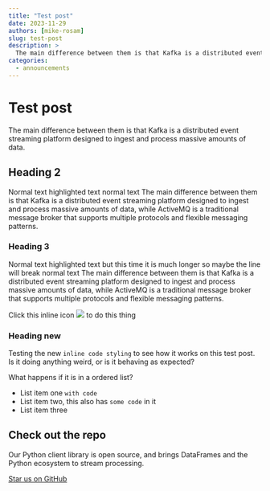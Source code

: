 ```yaml
---
title: "Test post"
date: 2023-11-29
authors: [mike-rosam]
slug: test-post
description: >
  The main difference between them is that Kafka is a distributed event streaming platform designed to ingest and process massive amounts of data.
categories:
  - announcements
---
```


# Test post

The main difference between them is that Kafka is a distributed event streaming platform designed to ingest and process massive amounts of data.

<!-- more -->

## Heading 2

Normal text <span class="inline-code_light">highlighted text</span> normal
text The main difference between them is that Kafka is a distributed event
streaming platform designed to ingest and process massive amounts of data,
while ActiveMQ is a traditional message broker that supports multiple
protocols and flexible messaging patterns.

### Heading 3

Normal text <span class="inline-code_light">highlighted text but this time it
is much longer so maybe the line will break</span> normal text The main
difference between them is that Kafka is a distributed event streaming
platform designed to ingest and process massive amounts of data, while
ActiveMQ is a traditional message broker that supports multiple protocols and
flexible messaging patterns.

Click this inline icon <img src="https://uploads-
ssl.webflow.com/64872dd3805a32626f4c2952/655338dad7a39f440c5e6d80_check_round.svg"
style="display:inline;"> to do this thing

### Heading new

Testing the new `inline code styling` to see how it works on this test post.
Is it doing anything weird, or is it behaving as expected?

What happens if it is in a ordered list?

  * List item one `with code`
  * List item two, this also has `some code` in it
  * List item three




## Check out the repo
Our Python client library is open source, and brings DataFrames and the Python ecosystem to stream processing.

[Star us on GitHub](https://github.com/quixio/quix-streams)



